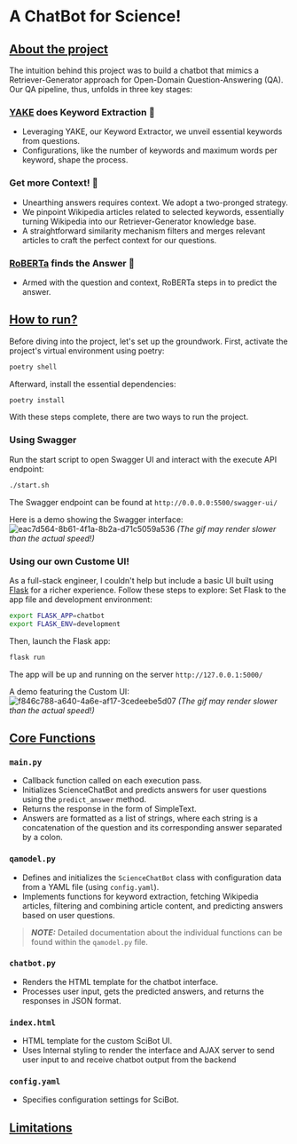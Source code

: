 # A ChatBot for Science!

## <u>About the project</u>
The intuition behind this project was to build a chatbot that mimics a Retriever-Generator approach for Open-Domain Question-Answering (QA). Our QA pipeline, thus, unfolds in three key stages:
### [YAKE](https://liaad.github.io/yake/) does Keyword Extraction 🔑
- Leveraging YAKE, our Keyword Extractor, we unveil essential keywords from questions. 
- Configurations, like the number of keywords and maximum words per keyword, shape the process.
### Get more Context! 📖
- Unearthing answers requires context. We adopt a two-pronged strategy.
- We pinpoint Wikipedia articles related to selected keywords, essentially turning Wikipedia into our Retriever-Generator knowledge base.
- A straightforward similarity mechanism filters and merges relevant articles to craft the perfect context for our questions.
### [RoBERTa](https://huggingface.co/deepset/roberta-base-squad2) finds the Answer 🤖
- Armed with the question and context, RoBERTa steps in to predict the answer.


## <u>How to run?</u>
Before diving into the project, let's set up the groundwork. First, activate the project's virtual environment using poetry:
```sh
poetry shell
```

Afterward, install the essential dependencies:
```sh
poetry install
```
With these steps complete, there are two ways to run the project.

### Using Swagger
Run the start script to open Swagger UI and interact with the execute API endpoint:
```sh
./start.sh
```
The Swagger endpoint can be found at `http://0.0.0.0:5500/swagger-ui/`

Here is a demo showing the Swagger interface:
![eac7d564-8b61-4f1a-8b2a-d71c5059a536](https://github.com/ThusharaN/ScienceChatBot/assets/85170859/1552c89c-dbab-459e-8192-89da093a8b19)
_(The gif may render slower than the actual speed!)_


### Using our own Custome UI!
As a full-stack engineer, I couldn't help but include a basic UI built using [Flask](https://flask.palletsprojects.com/en/3.0.x/) for a richer experience. Follow these steps to explore:
Set Flask to the app file and development environment:
```sh
export FLASK_APP=chatbot
export FLASK_ENV=development
```
Then, launch the Flask app:
```sh
flask run
```
The app will be up and running on the server `http://127.0.0.1:5000/`

A demo featuring the Custom UI:
![f846c788-a640-4a6e-af17-3cedeebe5d07](https://github.com/ThusharaN/SciBot/assets/85170859/90ba0725-9320-46bb-aef4-494a816872d1)
_(The gif may render slower than the actual speed!)_


## <u>Core Functions</u>
### `main.py`
- Callback function called on each execution pass.
- Initializes ScienceChatBot and predicts answers for user questions using the `predict_answer` method.
- Returns the response in the form of SimpleText.
- Answers are formatted as a list of strings, where each string is a concatenation of the question and its corresponding answer separated by a colon.

### `qamodel.py`
- Defines and initializes the `ScienceChatBot` class with configuration data from a YAML file (using `config.yaml`).
- Implements functions for keyword extraction, fetching Wikipedia articles, filtering and combining article content, and predicting answers based on user questions.

> **_NOTE:_** Detailed documentation about the individual functions can be found within the `qamodel.py` file.

### `chatbot.py`
- Renders the HTML template for the chatbot interface.
- Processes user input, gets the predicted answers, and returns the responses in JSON format.

### `index.html`
- HTML template for the custom SciBot UI.
- Uses Internal styling to render the interface and AJAX server to send user input to and receive chatbot output from the backend

### `config.yaml`
- Specifies configuration settings for SciBot.


## <u>Limitations</u>
